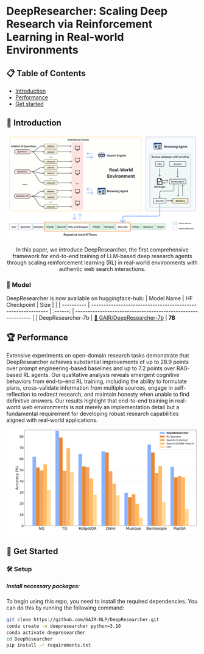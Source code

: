 # DeepResearcher: Scaling Deep Research via Reinforcement Learning in Real-world Environments


## 📋 Table of Contents

- [Introduction](#-introduction)
- [Performance](#-performance)
- [Get started](#-get-started)


## 📝 Introduction

<p align="center"> <img src="images/framework.png" id="framework-icon">       </p>

<p align="center"> In this paper, we introduce DeepResearcher, the first comprehensive framework for end-to-end training of LLM-based deep research agents through scaling reinforcement learning (RL) in real-world environments with authentic web search interactions.

### 🤖 Model
DeepResearcher is now available on huggingface-hub:
| Model Name | HF Checkpoint                                                | Size |                                                       |
| ---------- | ------------------------------------------------------------ | :------: | ------------------------------------------------------------ |
| DeepResearcher-7b     | [🤗 GAIR/DeepResearcher-7b](https://huggingface.co/GAIR/DeepResearcher-7b) | **7B** 


## 🏆 Performance

Extensive experiments on open-domain research tasks demonstrate that DeepResearcher achieves substantial improvements of up to 28.9 points over prompt engineering-based baselines and up to 7.2 points over RAG-based RL agents. Our qualitative analysis reveals emergent cognitive behaviors from end-to-end RL training, including the ability to formulate plans, cross-validate information from multiple sources, engage in self-reflection to redirect research, and maintain honesty when unable to find definitive answers. Our results highlight that end-to-end training in real-world web environments is not merely an implementation detail but a fundamental requirement for developing robust research capabilities aligned with real-world applications.

<p align="center"> <img src="images/performance.png" id="performance-icon">       </p>



## 🚀 Get Started

### 🛠️ Setup <a name="setup"></a>

##### Install necessary packages:

To begin using this repo, you need to install the required dependencies. You can do this by running the following command:

```bash
git clone https://github.com/GAIR-NLP/DeepResearcher.git 
conda create -n deepresearcher python=3.10 
conda activate deepresearcher
cd DeepResearcher
pip install -r requirements.txt
```


